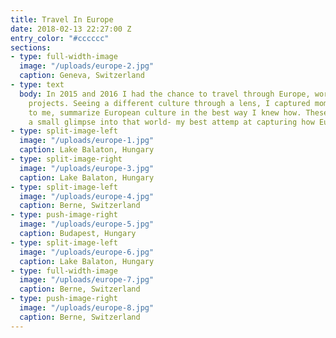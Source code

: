 ```yaml
---
title: Travel In Europe
date: 2018-02-13 22:27:00 Z
entry_color: "#cccccc"
sections:
- type: full-width-image
  image: "/uploads/europe-2.jpg"
  caption: Geneva, Switzerland
- type: text
  body: In 2015 and 2016 I had the chance to travel through Europe, working on creative
    projects. Seeing a different culture through a lens, I captured moments that,
    to me, summarize European culture in the best way I knew how. These images are
    a small glimpse into that world- my best attemp at capturing how Europe feels.
- type: split-image-left
  image: "/uploads/europe-1.jpg"
  caption: Lake Balaton, Hungary
- type: split-image-right
  image: "/uploads/europe-3.jpg"
  caption: Lake Balaton, Hungary
- type: split-image-left
  image: "/uploads/europe-4.jpg"
  caption: Berne, Switzerland
- type: push-image-right
  image: "/uploads/europe-5.jpg"
  caption: Budapest, Hungary
- type: split-image-left
  image: "/uploads/europe-6.jpg"
  caption: Lake Balaton, Hungary
- type: full-width-image
  image: "/uploads/europe-7.jpg"
  caption: Berne, Switzerland
- type: push-image-right
  image: "/uploads/europe-8.jpg"
  caption: Berne, Switzerland
---
```


